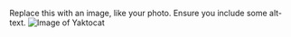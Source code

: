 Replace this with an image, like your photo. Ensure you include some alt-text.
![Image of Yaktocat](https://octodex.github.com/images/yaktocat.png)
